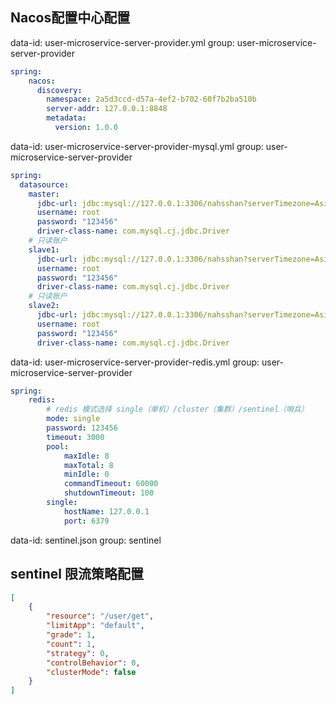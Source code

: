 ## Nacos配置中心配置
data-id: user-microservice-server-provider.yml
group: user-microservice-server-provider
```yaml
spring:
    nacos:
      discovery:
        namespace: 2a5d3ccd-d57a-4ef2-b702-60f7b2ba510b
        server-addr: 127.0.0.1:8848
        metadata: 
          version: 1.0.0
```
data-id: user-microservice-server-provider-mysql.yml
group: user-microservice-server-provider
```yaml
spring:
  datasource:
    master:
      jdbc-url: jdbc:mysql://127.0.0.1:3306/nahsshan?serverTimezone=Asia/Shanghai
      username: root
      password: "123456"
      driver-class-name: com.mysql.cj.jdbc.Driver
    # 只读账户
    slave1:
      jdbc-url: jdbc:mysql://127.0.0.1:3306/nahsshan?serverTimezone=Asia/Shanghai
      username: root
      password: "123456"
      driver-class-name: com.mysql.cj.jdbc.Driver
    # 只读账户
    slave2:
      jdbc-url: jdbc:mysql://127.0.0.1:3306/nahsshan?serverTimezone=Asia/Shanghai
      username: root
      password: "123456"
      driver-class-name: com.mysql.cj.jdbc.Driver
```
data-id: user-microservice-server-provider-redis.yml
group: user-microservice-server-provider
```yaml
spring:
    redis:
        # redis 模式选择 single（单机）/cluster（集群）/sentinel（哨兵）
        mode: single
        password: 123456
        timeout: 3000
        pool:
            maxIdle: 8
            maxTotal: 8
            minIdle: 0
            commandTimeout: 60000
            shutdownTimeout: 100
        single:
            hostName: 127.0.0.1
            port: 6379
```
data-id: sentinel.json
group: sentinel
## sentinel 限流策略配置
```json
[
    {
        "resource": "/user/get",
        "limitApp": "default",
        "grade": 1,
        "count": 1,
        "strategy": 0,
        "controlBehavior": 0,
        "clusterMode": false
    }
]
```
